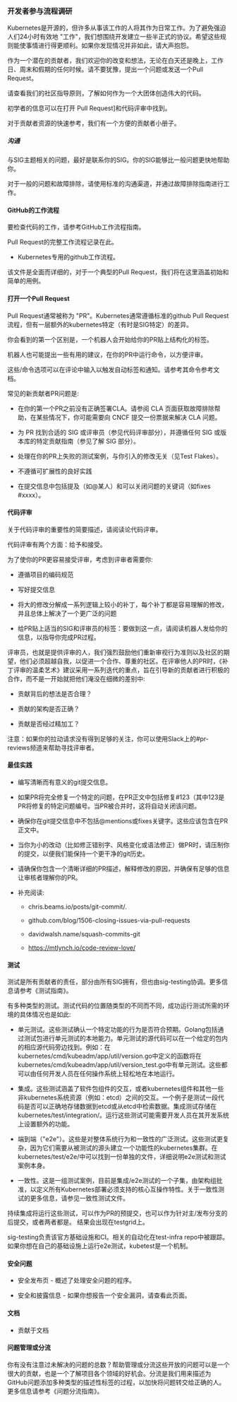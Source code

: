 
### 开发者参与流程调研

Kubernetes是开源的，但许多从事该工作的人将其作为日常工作。为了避免强迫人们24小时有效地 "工作"，我们想围绕开发建立一些半正式的协议。希望这些规则能使事情进行得更顺利。如果你发现情况并非如此，请大声抱怨。

作为一个潜在的贡献者，我们欢迎你的改变和想法，无论在白天还是晚上，工作日、周末和假期的任何时候。请不要犹豫，提出一个问题或发送一个Pull Request。

请查看我们的社区指导原则，了解如何作为一个大团体创造伟大的代码。

初学者的信息可以在打开 Pull Request]和代码评审中找到。

对于贡献者资源的快速参考，我们有一个方便的贡献者小册子。

##### 沟通

与SIG主题相关的问题，最好是联系你的SIG。你的SIG能够比一般问题更快地帮助你。

对于一般的问题和故障排除，请使用标准的沟通渠道，并通过故障排除指南进行工作。

#### GitHub的工作流程

要检查代码的工作，请参考GitHub工作流程指南。

Pull Request的完整工作流程记录在此。

* Kubernetes专用的github工作流程。

该文件是全面而详细的，对于一个典型的Pull Request，我们将在这里涵盖初始和简单的用例。

#### 打开一个Pull Request

Pull Request通常被称为 "PR"。Kubernetes通常遵循标准的github Pull Request流程，但有一层额外的kubernetes特定（有时是SIG特定）的差异。

你会看到的第一个区别是，一个机器人会开始给你的PR贴上结构化的标签。

机器人也可能提出一些有用的建议，在你的PR中运行命令，以方便评审。

这些/命令选项可以在评论中输入以触发自动标签和通知。请参考其命令参考文档。

常见的新贡献者PR问题是:

* 在你的第一个PR之前没有正确签署CLA。请参阅 CLA 页面获取故障排除帮助，在某些情况下，你可能需要向 CNCF 提交一份票据来解决 CLA 问题。

* 为 PR 找到合适的 SIG 或评审员（参见代码评审部分），并遵循任何 SIG 或版本库的特定贡献指南（参见了解 SIG 部分）。

* 处理在你的PR上失败的测试案例，与你引入的修改无关（见Test Flakes）。

* 不遵循可扩展性的良好实践

* 在提交信息中包括提及（如@某人）和可以关闭问题的关键词（如fixes #xxxx）。

#### 代码评审

关于代码评审的重要性的简要描述，请阅读论代码评审。

代码评审有两个方面：给予和接受。

为了使你的PR更容易接受评审，考虑到评审者需要你:

* 遵循项目的编码规范

* 写好提交信息

* 将大的修改分解成一系列逻辑上较小的补丁，每个补丁都是容易理解的修改，并且总体上解决了一个更广泛的问题

* 给PR贴上适当的SIG和评审员的标签：要做到这一点，请阅读机器人发给你的信息，以指导你完成PR过程。

评审员，也就是提供评审的人，我们强烈鼓励他们重新审视行为准则以及社区的期望，他们必须超越自我，以促进一个合作、尊重的社区。在评审他人的PR时，《补丁评审的温柔艺术》建议采用一系列迭代的重点，旨在引导新的贡献者进行积极的合作，而不是一开始就把他们淹没在细微的差别中:

* 贡献背后的想法是否合理？

* 贡献的架构是否正确？

* 贡献是否经过精加工？

注意：如果你的拉动请求没有得到足够的关注，你可以使用Slack上的#pr-reviews频道来帮助寻找评审者。

#### 最佳实践

* 编写清晰而有意义的git提交信息。

* 如果PR将完全修复一个特定的问题，在PR正文中包括修复#123（其中123是PR将修复的特定问题编号。当PR被合并时，这将自动关闭该问题。

* 确保你在git提交信息中不包括@mentions或fixes关键字。这些应该包含在PR正文中。

* 当你为小的改动（比如修正错别字、风格变化或语法修正）做PR时，请压制你的提交，以便我们能保持一个更干净的git历史。

* 请确保你包含一个清晰详细的PR描述，解释修改的原因，并确保有足够的信息让审核者理解你的PR。

* 补充阅读:

    * chris.beams.io/posts/git-commit/.

    * github.com/blog/1506-closing-issues-via-pull-requests

    * davidwalsh.name/squash-commits-git

    * https://mtlynch.io/code-review-love/


#### 测试

测试是所有贡献者的责任，部分由所有SIG拥有，但也由sig-testing协调。更多信息请参考《测试指南》。

有多种类型的测试。测试代码的位置随类型的不同而不同，成功运行测试所需的环境的具体情况也是如此:

* 单元测试。这些测试确认一个特定功能的行为是否符合预期。Golang包括通过测试包进行单元测试的本地能力。单元测试的源代码可以在一个给定的包内的相应源代码旁边找到。例如：在kubernetes/cmd/kubeadm/app/util/version.go中定义的函数将在kubernetes/cmd/kubeadm/app/util/version_test.go中有单元测试。这些都可以由任何开发人员在任何操作系统上轻松地在本地运行。

* 集成。这些测试涵盖了软件包组件的交互，或者kubernetes组件和其他一些非kubernetes系统资源（例如：etcd）之间的交互。一个例子是测试一段代码是否可以正确地存储数据到etcd或从etcd中检索数据。集成测试存储在kubernetes/test/integration/。运行这些测试可能需要开发人员在其开发系统上设置额外的功能。

* 端到端（"e2e"）。这些是对整体系统行为和一致性的广泛测试。这些测试更复杂，因为它们需要从被测试的源头建立一个功能性的kubernetes集群。在kubernetes/test/e2e/中可以找到一份单独的文件，详细说明e2e测试和测试案例本身。

* 一致性。这是一组测试案例，目前是集成/e2e测试的一个子集，由架构组批准，以定义所有Kubernetes部署必须支持的核心互操作特性。关于一致性测试的更多信息，请参见一致性测试文件。

持续集成将运行这些测试，可以作为PR的预提交，也可以作为针对主/发布分支的后提交，或者两者都是。
结果会出现在testgrid上。

sig-testing负责该官方基础设施和CI。相关的自动化在test-infra repo中被跟踪。如果你想在自己的基础设施上运行e2e测试，kubetest是一个机制。

#### 安全问题

* 安全发布页 - 概述了处理安全问题的程序。

* 安全和披露信息 - 如果你想报告一个安全漏洞，请查看此页面。

#### 文档

* 贡献于文档

#### 问题管理或分流

你有没有注意过未解决的问题的总数？帮助管理或分流这些开放的问题可以是一个很大的贡献，也是一个了解项目各个领域的好机会。分流是我们用来描述为GitHub问题添加多种类型的描述性标签的过程，以加快将问题转交给正确的人。更多信息请参考《问题分流指南》。